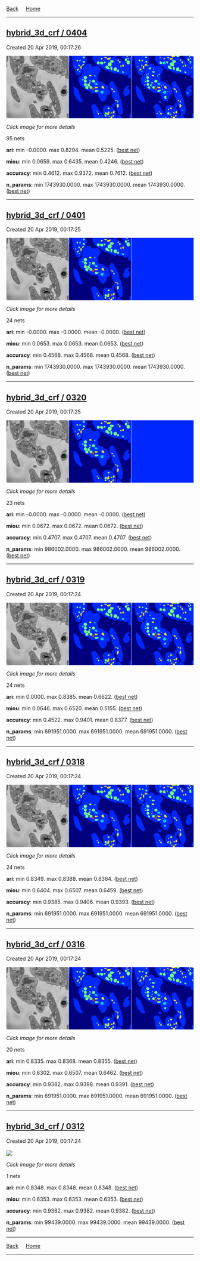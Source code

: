 
[Back](..)&nbsp;&nbsp;&nbsp;&nbsp;&nbsp;[Home](https://leapmanlab.github.io/snapshots)

---

<div class="summary"><a href="0404"><h2>hybrid_3d_crf / 0404</h2></a><p>Created 20 Apr 2019, 00:17:26
</p><a href="0404"><img src="0404/9/3/media/summary.png" align="center"></a><p><i>Click image for more details</i>
</p></div>

95 nets

**ari**: min -0.0000. max 0.8294. mean 0.5225.  ([best net](0404/2/1))

**miou**: min 0.0659. max 0.6435. mean 0.4246.  ([best net](0404/9/3))

**accuracy**: min 0.4612. max 0.9372. mean 0.7612.  ([best net](0404/2/1))

**n_params**: min 1743930.0000. max 1743930.0000. mean 1743930.0000.  ([best net](0404/0/0))

---

<div class="summary"><a href="0401"><h2>hybrid_3d_crf / 0401</h2></a><p>Created 20 Apr 2019, 00:17:25
</p><a href="0401"><img src="0401/0/22/media/summary.png" align="center"></a><p><i>Click image for more details</i>
</p></div>

24 nets

**ari**: min -0.0000. max -0.0000. mean -0.0000.  ([best net](0401/0/22))

**miou**: min 0.0653. max 0.0653. mean 0.0653.  ([best net](0401/0/22))

**accuracy**: min 0.4568. max 0.4568. mean 0.4568.  ([best net](0401/0/22))

**n_params**: min 1743930.0000. max 1743930.0000. mean 1743930.0000.  ([best net](0401/0/22))

---

<div class="summary"><a href="0320"><h2>hybrid_3d_crf / 0320</h2></a><p>Created 20 Apr 2019, 00:17:25
</p><a href="0320"><img src="0320/0/17/media/summary.png" align="center"></a><p><i>Click image for more details</i>
</p></div>

23 nets

**ari**: min -0.0000. max -0.0000. mean -0.0000.  ([best net](0320/0/21))

**miou**: min 0.0672. max 0.0672. mean 0.0672.  ([best net](0320/0/17))

**accuracy**: min 0.4707. max 0.4707. mean 0.4707.  ([best net](0320/0/21))

**n_params**: min 986002.0000. max 986002.0000. mean 986002.0000.  ([best net](0320/0/21))

---

<div class="summary"><a href="0319"><h2>hybrid_3d_crf / 0319</h2></a><p>Created 20 Apr 2019, 00:17:24
</p><a href="0319"><img src="0319/0/7/media/summary.png" align="center"></a><p><i>Click image for more details</i>
</p></div>

24 nets

**ari**: min 0.0000. max 0.8385. mean 0.6622.  ([best net](0319/0/8))

**miou**: min 0.0646. max 0.6520. mean 0.5155.  ([best net](0319/0/7))

**accuracy**: min 0.4522. max 0.9401. mean 0.8377.  ([best net](0319/0/7))

**n_params**: min 691951.0000. max 691951.0000. mean 691951.0000.  ([best net](0319/0/23))

---

<div class="summary"><a href="0318"><h2>hybrid_3d_crf / 0318</h2></a><p>Created 20 Apr 2019, 00:17:24
</p><a href="0318"><img src="0318/0/19/media/summary.png" align="center"></a><p><i>Click image for more details</i>
</p></div>

24 nets

**ari**: min 0.8349. max 0.8388. mean 0.8364.  ([best net](0318/0/17))

**miou**: min 0.6404. max 0.6507. mean 0.6459.  ([best net](0318/0/19))

**accuracy**: min 0.9385. max 0.9406. mean 0.9393.  ([best net](0318/0/17))

**n_params**: min 691951.0000. max 691951.0000. mean 691951.0000.  ([best net](0318/0/14))

---

<div class="summary"><a href="0316"><h2>hybrid_3d_crf / 0316</h2></a><p>Created 20 Apr 2019, 00:17:24
</p><a href="0316"><img src="0316/0/2/media/summary.png" align="center"></a><p><i>Click image for more details</i>
</p></div>

20 nets

**ari**: min 0.8335. max 0.8368. mean 0.8355.  ([best net](0316/0/8))

**miou**: min 0.6302. max 0.6507. mean 0.6462.  ([best net](0316/0/2))

**accuracy**: min 0.9382. max 0.9398. mean 0.9391.  ([best net](0316/0/8))

**n_params**: min 691951.0000. max 691951.0000. mean 691951.0000.  ([best net](0316/0/2))

---

<div class="summary"><a href="0312"><h2>hybrid_3d_crf / 0312</h2></a><p>Created 20 Apr 2019, 00:17:24
</p><a href="0312"><img src="0312/1/media/summary.png" align="center"></a><p><i>Click image for more details</i>
</p></div>

1 nets

**ari**: min 0.8348. max 0.8348. mean 0.8348.  ([best net](0312/1))

**miou**: min 0.6353. max 0.6353. mean 0.6353.  ([best net](0312/1))

**accuracy**: min 0.9382. max 0.9382. mean 0.9382.  ([best net](0312/1))

**n_params**: min 99439.0000. max 99439.0000. mean 99439.0000.  ([best net](0312/1))

---

[Back](..)&nbsp;&nbsp;&nbsp;&nbsp;&nbsp;[Home](https://leapmanlab.github.io/snapshots)

---